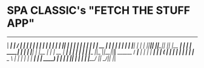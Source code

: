 # SPA CLASSIC's "FETCH THE STUFF APP"

  ______ ______ _______ _____ _    _
 |  ____|  ____|__   __/ ____| |  | |
 | |__  | |__     | | | |    | |__| |
 |  __| |  __|    | | | |    |  __  |
 | |    | |____   | | | |____| |  | |
 |_|____|______| _|_|__\_____|_|  |_|
 |__   __| |  | |  ____|
    | |  | |__| | |__
    | |  |  __  |  __|
    | |  | |  | | |____
   _|_|_ |_|__|_|______|______ ______
  / ____|__   __| |  | |  ____|  ____|
 | (___    | |  | |  | | |__  | |__
  \___ \   | |  | |  | |  __| |  __|
  ____) |  | |  | |__| | |    | |
 |_____/   |_|   \____/|_|    |_|

